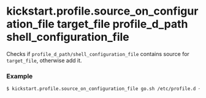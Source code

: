 # kickstart.profile.source_on_configuration_file target_file profile_d_path shell_configuration_file
Checks if `profile_d_path/shell_configuration_file` contains source for `target_file`, otherwise add it.


### Example

```bash
$ kickstart.profile.source_on_configuration_file go.sh /etc/profile.d ~/.zshrc
```
